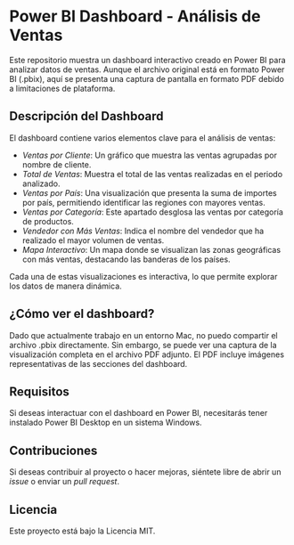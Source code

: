 # Power BI Dashboard - Análisis de Ventas

Este repositorio muestra un dashboard interactivo creado en Power BI para analizar datos de ventas. Aunque el archivo original está en formato Power BI (.pbix), aquí se presenta una captura de pantalla en formato PDF debido a limitaciones de plataforma.

## Descripción del Dashboard

El dashboard contiene varios elementos clave para el análisis de ventas:

- *Ventas por Cliente*: Un gráfico que muestra las ventas agrupadas por nombre de cliente.
- *Total de Ventas*: Muestra el total de las ventas realizadas en el periodo analizado.
- *Ventas por País*: Una visualización que presenta la suma de importes por país, permitiendo identificar las regiones con mayores ventas.
- *Ventas por Categoría*: Este apartado desglosa las ventas por categoría de productos.
- *Vendedor con Más Ventas*: Indica el nombre del vendedor que ha realizado el mayor volumen de ventas.
- *Mapa Interactivo*: Un mapa donde se visualizan las zonas geográficas con más ventas, destacando las banderas de los países.

Cada una de estas visualizaciones es interactiva, lo que permite explorar los datos de manera dinámica.

## ¿Cómo ver el dashboard?

Dado que actualmente trabajo en un entorno Mac, no puedo compartir el archivo .pbix directamente. Sin embargo, se puede ver una captura de la visualización completa en el archivo PDF adjunto. El PDF incluye imágenes representativas de las secciones del dashboard.

## Requisitos

Si deseas interactuar con el dashboard en Power BI, necesitarás tener instalado Power BI Desktop en un sistema Windows.

## Contribuciones

Si deseas contribuir al proyecto o hacer mejoras, siéntete libre de abrir un *issue* o enviar un *pull request*.

## Licencia

Este proyecto está bajo la Licencia MIT.
